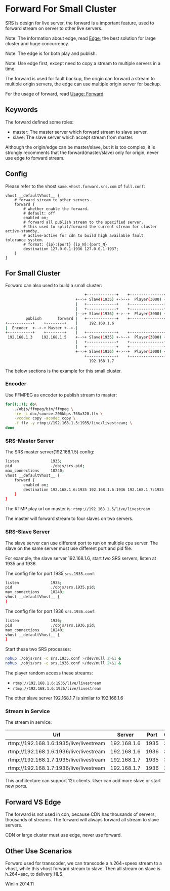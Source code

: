 # Forward For Small Cluster

SRS is design for live server, the forward is a important feature, used to 
forward stream on server to other live servers.

Note: The information about edge, read [Edge](v3_EN_Edge),
the best solution for large cluster and huge concurrency.

Note: The edge is for both play and publish.

Note: Use edge first, except need to copy a stream to multiple servers in a time.

The forward is used for fault backup, the origin can forward a stream to multiple origin servers, 
the edge can use multiple origin server for backup.

For the usage of forward, read [Usage: Forward](v3_EN_SampleForward)

## Keywords

The forward defined some roles:

* master: The master server which forward stream to slave server.
* slave: The slave server which accept stream from master.

Although the origin/edge can be master/slave, but it is too complex, it is strongly recomments that
the forward(master/slave) only for origin, never use edge to forward stream.

## Config

Please refer to the vhost `same.vhost.forward.srs.com` of `full.conf`:

```
vhost __defaultVhost__ {
    # forward stream to other servers.
    forward {
        # whether enable the forward.
        # default: off
        enabled on;
        # forward all publish stream to the specified server.
        # this used to split/forward the current stream for cluster active-standby,
        # active-active for cdn to build high available fault tolerance system.
        # format: {ip}:{port} {ip_N}:{port_N}
        destination 127.0.0.1:1936 127.0.0.1:1937;
    }
}
```

## For Small Cluster

Forward can also used to build a small cluster:

```bash
                                   +-------------+    +---------------+
                               +-->+ Slave(1935) +->--+  Player(3000) +
                               |   +-------------+    +---------------+
                               |   +-------------+    +---------------+
                               |-->+ Slave(1936) +->--+  Player(3000) +
         publish       forward |   +-------------+    +---------------+
+-----------+    +--------+    |     192.168.1.6                       
|  Encoder  +-->-+ Master +-->-|                                       
+-----------+    +--------+    |   +-------------+    +---------------+
 192.168.1.3    192.168.1.5    +-->+ Slave(1935) +->--+  Player(3000) +
                               |   +-------------+    +---------------+
                               |   +-------------+    +---------------+
                               +-->+ Slave(1936) +->--+  Player(3000) +
                                   +-------------+    +---------------+
                                     192.168.1.7                          
```

The below sections is the example for this small cluster.

### Encoder

Use FFMPEG as encoder to publish stream to master:

```bash
for((;;)); do\
    ./objs/ffmpeg/bin/ffmpeg \
    -re -i doc/source.200kbps.768x320.flv \
    -vcodec copy -acodec copy \
    -f flv -y rtmp://192.168.1.5:1935/live/livestream; \
done
```

### SRS-Master Server

The SRS master server(192.168.1.5) config:

```bash
listen              1935;
pid                 ./objs/srs.pid;
max_connections     10240;
vhost __defaultVhost__ {
    forward {
        enabled on;
        destination 192.168.1.6:1935 192.168.1.6:1936 192.168.1.7:1935 192.168.1.7:1936;
    }
}
```

The RTMP play url on master is: `rtmp://192.168.1.5/live/livestream`

The master will forward stream to four slaves on two servers.

### SRS-Slave Server

The slave server can use different port to run on multiple cpu server.
The slave on the same server must use different port and pid file.

For example, the slave server 192.168.1.6, start two SRS servers, listen at 1935 and 1936.

The config file for port 1935 `srs.1935.conf`:

```bash
listen              1935;
pid                 ./objs/srs.1935.pid;
max_connections     10240;
vhost __defaultVhost__ {
}
```

The config file for port 1936 `srs.1936.conf`:

```bash
listen              1936;
pid                 ./objs/srs.1936.pid;
max_connections     10240;
vhost __defaultVhost__ {
}
```

Start these two SRS processes:

```bash
nohup ./objs/srs -c srs.1935.conf >/dev/null 2>&1 &
nohup ./objs/srs -c srs.1936.conf >/dev/null 2>&1 &
```

The player random access these streams:
* `rtmp://192.168.1.6:1935/live/livestream`
* `rtmp://192.168.1.6:1936/live/livestream`

The other slave server 192.168.1.7 is similar to 192.168.1.6

### Stream in Service

The stream in service:

| Url | Server | Port | Clients |
| ---- | ----- | ----- | ------- |
| rtmp://192.168.1.6:1935/live/livestream | 192.168.1.6 | 1935 | 3000 |
| rtmp://192.168.1.6:1936/live/livestream | 192.168.1.6 | 1936 | 3000 |
| rtmp://192.168.1.7:1935/live/livestream | 192.168.1.7 | 1935 | 3000 |
| rtmp://192.168.1.7:1936/live/livestream | 192.168.1.7 | 1936 | 3000 |

This architecture can support 12k clients. 
User can add more slave or start new ports.

## Forward VS Edge

The forward is not used in cdn, because CDN has thousands of servers, thousands of streams. 
The forward will always forward all stream to slave servers.

CDN or large cluster must use edge, never use forward.

## Other Use Scenarios

Forward used for transcoder, we can transcode a h.264+speex stream to a vhost, while this vhost forward
stream to slave. Then all stream on slave is h.264+aac, to delivery HLS.

Winlin 2014.11

